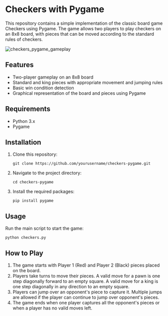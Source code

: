 # Checkers with Pygame
This repository contains a simple implementation of the classic board game Checkers using Pygame. The game allows two players to play checkers on an 8x8 board, with pieces that can be moved according to the standard rules of checkers.

![checkers_pygame_gameplay](https://user-images.githubusercontent.com/48718776/58029295-44fedc80-7aea-11e9-958f-cb9cc04e8656.gif)

## Features
* Two-player gameplay on an 8x8 board
* Standard and king pieces with appropriate movement and jumping rules
* Basic win condition detection
* Graphical representation of the board and pieces using Pygame
## Requirements
* Python 3.x
* Pygame
## Installation
1. Clone this repository:
   ```
   git clone https://github.com/yourusername/checkers-pygame.git
   ```
2. Navigate to the project directory:
    ```
    cd checkers-pygame
    ```
3. Install the required packages:
    ```
    pip install pygame
    ```

## Usage
Run the main script to start the game:
```
python checkers.py
```

## How to Play
1. The game starts with Player 1 (Red) and Player 2 (Black) pieces placed on the board.
2. Players take turns to move their pieces. A valid move for a pawn is one step diagonally forward to an empty square. A valid move for a king is one step diagonally in any direction to an empty square.
3. Players can jump over an opponent's piece to capture it. Multiple jumps are allowed if the player can continue to jump over opponent's pieces.
4. The game ends when one player captures all the opponent's pieces or when a player has no valid moves left.
